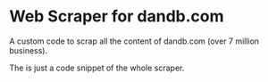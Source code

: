 Web Scraper for dandb.com
=====

A custom code to scrap all the content of dandb.com (over 7 million business).

The is just a code snippet of the whole scraper.
